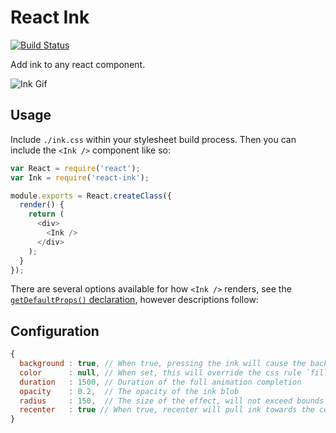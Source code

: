 # React Ink

[![Build Status](https://travis-ci.org/vigetlabs/react-ink.png?branch=master)](https://travis-ci.org/vigetlabs/react-ink)

Add ink to any react component.

![Ink Gif](http://cl.ly/image/1r36102z0M3r/ink.gif)

## Usage

Include `./ink.css` within your stylesheet build process. Then you can include the `<Ink />` component like so:

```js
var React = require('react');
var Ink = require('react-ink');

module.exports = React.createClass({
  render() {
    return (
      <div>
        <Ink />
      </div>
    );
  }
});
```

There are several options available for how `<Ink />` renders, see the [`getDefaultProps()` declaration](https://github.com/vigetlabs/react-ink/blob/master/src/index.js#L33-L37), however descriptions follow:


## Configuration

```javascript
{
  background : true, // When true, pressing the ink will cause the background to fill with the current color
  color      : null, // When set, this will override the css rule `fill: currentColor`
  duration   : 1500, // Duration of the full animation completion
  opacity    : 0.2,  // The opacity of the ink blob
  radius     : 150,  // The size of the effect, will not exceed bounds of containing element
  recenter   : true // When true, recenter will pull ink towards the center of the containing element
}
```
